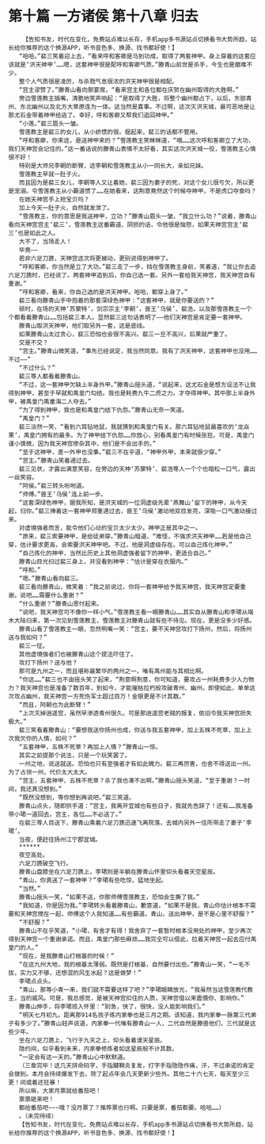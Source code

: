 # 第十篇 一方诸侯 第十八章 归去
        【告知书友，时代在变化，免费站点难以长存，手机app多书源站点切换看书大势所趋，站长给你推荐的这个换源APP，听书音色多、换源、找书都好使！】
       “哈哈。”裴三笑着迎上去，“看来呼和客卿是马到功成，取得了两套神甲。身上穿着的这套应该就是‘洪天神甲’……嗯，这套神甲很是配呼和客卿气质。”滕青山前世是杀手，今生也是磨难不少。
       整个人气质很是凌厉，与杀戮气息很浓的洪天神甲很是相配。
       “宫主谬赞了。”滕青山看向那宴席，“看来宫主和各位都在庆贺在幽州取得的大胜啊。”
       旁边雪莲教主插嘴，清脆地笑声响起：“是取得了大胜，将整个幽州都占下，以后，东部青州、东北幽州以及北方大草原连为一体。这当然是喜事。不过啊，这次灭洪天城，最可恶地是让那尤石金带着神甲给逃了。幸好，呼和客卿又帮我们追回神甲。”
       “小莲。”裴三眉头一皱。
       雪莲教主是裴三的女儿，从小娇惯的很。倔起来，裴三的话都不管用。
       “呼和客卿，你来这，是送神甲来的？”雪莲教主笑眯眯道，“哦……这次呼和客卿立了大功，我们天神宫会记住的。”这一番话说的滕青山表情不太好看，其实这次洪天城一役，雪莲教主心情很不好！
       特别是大师兄李朝的断臂，这李朝和雪莲教主从小一同长大，亲如兄妹。
       雪莲教主早就一肚子火。
       而且因为是裴三女儿，李朝等人又让着她，裴三因为妻子的死，对这个女儿很亏欠，所以更是宠溺。令雪莲教主从小霸道惯了……在她看来，这荆意竟然这个时候夺神甲，不是虎口夺食吗？
       在她天神宫手上抢宝贝吗？
       加上今天一肚子火，自然就发泄了。
       “雪莲教主，你的意思是我送神甲，立功？”滕青山眉头一皱，“我立什么功？”说着，滕青山看向天神宫宫主‘裴三’，雪莲教主这番霸道、阴损的话，令他很是恼怒，如果天神宫宫主‘裴三’也是如此之人。
       大不了，当场走人！
       毕竟——
       若非六足刀篪，天神宫这次将更被动，更别说得到神甲了。
       “呼和客卿，你当然是立了大功。”裴三走了一步，挡在雪莲教主身前，笑着道，“我让你去追六足刀篪时，已经说了。两套神甲追到后，你自己选一套。另外一套给我天神宫，我天神宫自有重谢。”
       “呼和客卿，看来，你自己选的是洪天神甲。哈哈，都穿上身了。”
       裴三看向滕青山手中抱着的那套深绿色神甲：“这套神甲，就是你要送的？”
       顿时，在场的天神‘苏蒙特’，剑宗宗主‘李朝’，兽王‘乌侯’、裴浩，以及那雪莲教主一个个都看着滕青山……包括裴三本人。显然裴三这句话表明了——他们天神宫是肯定要一套神甲。
       滕青山取洪天神甲，他们取另外一套，这是底线。
       如果滕青山太过贪心，裴三恐怕也会很不高兴。裴三一旦不高兴，后果就严重了。
       交是不交？
       “宫主。”滕青山微笑道，“事先已经说定，我当然同意。我有了洪天神甲，这套神甲也没用……不过——”
       “不过什么？”
       裴三等人都看着滕青山。
       “不过，这一套神甲欠缺上半身外甲。”滕青山摇头道，“说起来，这尤石金是想方设法不让我得到神甲，甚至于早就和禹皇门勾结。我也是耗费九牛二虎之力。才夺得神甲。其中那上半身外甲，被禹皇门禹童海二人夺去。”
       “为了得到神甲，我也是和禹皇门结下仇怨。”滕青山无奈一笑道。
       “禹皇门？”
       裴三淡然一笑，“看到六耳钻地鼠，我就猜到和禹皇门有关。那六耳钻地鼠最喜欢的‘龙焱果’，禹皇门拥有的最多。为了神甲结下仇怨……你放心，别看禹皇门有时候张狂。可是，禹皇门谨小慎微，因为我天神宫掺杂其中，他们是不会出手的。”
       “至于这神甲，差一外甲也没事。”裴三不在乎道，“神甲外甲，本来就很少穿。”
       “宫主。”滕青山笑着递过去。
       裴三见状，才露出满意笑容，在旁边的天神‘苏蒙特’、裴浩等人一个个也暗松一口气，露出一丝笑容。
       “阿侯。”裴三转头吩咐道。
       “师傅。”兽王‘乌侯’连上前一步。
       “这套深绿色神甲，据我所知，是洪天城的一位洞虚级先辈‘燕舞山’留下的神甲，从今天起，归你。”裴三捧着这一套神甲郑重递过去，兽王‘乌侯’激动地双目发亮，深吸一口气激动接过来。
       对虚境强者而言，能令他们心动的宝贝太少太少。神甲正是其中之一。
       “原来，裴三索要神甲，是给徒弟穿。”滕青山暗道，“难怪，不强求洪天神甲……若是他自己穿，估计要求更高，会索要洪天神甲吧。不过，他是洞虚级存在。可以自己炼化神甲。”
       “自己炼化的神甲，当然比历史上其他洞虚强者留下的神甲，更适合自己。”
       滕青山目光扫过裴三身上，并没看到神甲：“估计是穿在衣服内。”
       “呼和。”
       “嗯。”滕青山看向裴三。
       裴三看向滕青山，微笑着：“我之前说过，你将一套神甲给予我天神宫，我天神宫定要重谢。说吧……需要什么重谢？”
       “什么重谢？”滕青山思忖起来。
       “说吧，我天神宫可不像你一样小气。”雪莲教主看一眼滕青山……其实自从滕青山和李珺从端木大陆归来，第一次见到雪莲教主，雪莲教主对滕青山就有些不待见。现在，更是没多少好感。
       滕青山看了雪莲教主一眼，忽然咧嘴一笑：“宫主，要不天神宫攻打下扬州，然后，将扬州送与我如何？”
       裴三一怔。
       其他虚境强者们也被滕青山这个提法吓住了。
       攻打下扬州？送与他？
       那可是九州之一，而且堪称最繁华的两州之一，唯有禹州能与其相比啊。
       “你这……”裴三也不由摇头笑了起来，“荆意啊荆意，你可知道，要攻占一州耗费多少人力物力？我天神宫也是准备了数百年，到如今，才能摧枯拉朽般攻破青州、幽州。即使如此，单单这次攻占幽州，我天神宫一方死伤军士超过百万！金银更是不计其数。”
       “而且，阿朝也为此断臂！”
       “上次灭掉逍遥宫，虽然早渗透青州很久。可是那逍遥宫老贼的报复，依旧令我天神宫损失极大。”
       裴三笑看着滕青山：“要想我送你扬州也成，你送与我五套神甲，加上五株不死草，加上上次我欠你的人情，如何？”
       “五套神甲，五株不死草？再加上人情？”滕青山一惊。
       其实之前提那个说法，只是一个玩笑罢了。
       一州之地，说送就送。恐怕也只有至强者才有如此魄力。裴三再厉害，也舍不得送出一州。为了占领一州，代价太大太大。
       “宫主，五套神甲、五株不死草？杀了我也凑不出啊。”滕青山摇头笑道，“至于重谢？一时间，我还真没想到。”
       “既然没想到，等你想到再说吧。”裴三笑道。
       滕青山点头，随即拱手道：“宫主，我离开宜城也有些日子，我就先告辞了！还有……我准备带小珺一道回去。宫主，各位……不必送了。”
       在裴三等人目送下，滕青山乘着六足刀篪迅速飞离院落，去城内另外一住所带走了妻子‘李珺’。
       当夜，便赶往扬州江宁郡宜城。
       ******
       夜空高处。
       六足刀篪破空飞行。
       滕青山盘膝坐在六足刀篪上，李珺则是半躺在滕青山怀里仰头看着天空星辰。
       “青山，你真送了一套神甲？”李珺有些吃惊，猛地坐起。
       “当然。”
       滕青山摇头一笑，“如果不送，你那师傅雪莲教主，恐怕会生撕了我。”
       “我知道，你是因为我。”李珺转头看着滕青山，歉意道，“如果不是我，青山你估计根本不需要和天神宫搅在一起，师傅这个人我知道……有些霸道。青山，送出神甲，是不是心里不舒服？”
       “不舒服？”
       滕青山不在乎笑道，“小珺，有舍才有得！我舍弃了一套暂时根本没用处的神甲，至少再次得到天神宫一个重谢承诺。而且，禹皇门那些麻烦……我完全可以借此，拉着天神宫一起去应付禹皇门的人。”
       “现在，是我滕青山打根基的时候！”
       “在这九州大地，我的根基太薄弱。既然是打根基，自然要付出些。”滕青山一笑，“一毛不拔，实力又不够，还想混的风生水起？这是做梦！”
       李珺点点头。
       “青山，那等小青一来，我们就不需要这样了吧？”李珺眼睛放光，“我虽然当这雪莲教代教主，当的威风。可是，我总感觉，是被天神宫扣住的人质，天神宫借以来震慑你、影响你。”
       滕青山伸手，将李珺揽入怀里：“别急，快了，很快，没人能影响我们。”
       “明天七月初九。距离那914名孩子练内家拳也是三月之期。该知道，我内家拳一脉第三代弟子有多少了。”滕青山轻声说道，内家拳一代唯有滕青山一人，二代自然是滕兽他们，三代就是这些少年。
       坐在六足刀篪上，飞行于九天之上，仰头看着漫天星辰。
       隐约间，似乎看到未来，内家拳修炼者如这星辰般不计其数。
       “一定会有这一天的。”滕青山心中默默道。
       （三章完毕！这几天拼命码字，手指腱鞘炎复发，打字手指隐隐作痛，汗，不过承诺的肯定会做到。本月会持续爆发下去，除了起点年会几天更新少些外。其他二十六七天，每天至少三更！间或着还狂暴！
       所以嘛，大家月票就给番茄吧！
       票票砸来吧！
       都给番茄吧~~~哦？没月票了？推荐票也行啊。只要是票，番茄都要。哈哈……）
       。（未完待续）
       【告知书友，时代在变化，免费站点难以长存，手机app多书源站点切换看书大势所趋，站长给你推荐的这个换源APP，听书音色多、换源、找书都好使！】